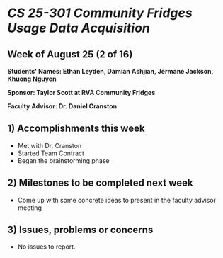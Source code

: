 # *CS 25-301 Community Fridges Usage Data Acquisition*

## Week of August 25 (2 of 16)

**Students' Names: Ethan Leyden, Damian Ashjian, Jermane Jackson, Khuong Nguyen**

**Sponsor: Taylor Scott at RVA Community Fridges**

**Faculty Advisor: Dr. Daniel Cranston**

## 1) Accomplishments this week ##
   - Met with Dr. Cranston 
   - Started Team Contract
   - Began the brainstorming phase

## 2) Milestones to be completed next week ##
   - Come up with some concrete ideas to present in the faculty advisor meeting

## 3) Issues, problems or concerns ##
   - No issues to report. 
   